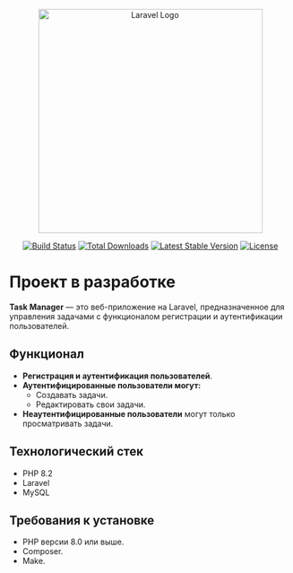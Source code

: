 <p align="center"><a href="https://laravel.com" target="_blank"><img src="https://raw.githubusercontent.com/laravel/art/master/logo-lockup/5%20SVG/2%20CMYK/1%20Full%20Color/laravel-logolockup-cmyk-red.svg" width="400" alt="Laravel Logo"></a></p>

<p align="center">
<a href="https://github.com/laravel/framework/actions"><img src="https://github.com/laravel/framework/workflows/tests/badge.svg" alt="Build Status"></a>
<a href="https://packagist.org/packages/laravel/framework"><img src="https://img.shields.io/packagist/dt/laravel/framework" alt="Total Downloads"></a>
<a href="https://packagist.org/packages/laravel/framework"><img src="https://img.shields.io/packagist/v/laravel/framework" alt="Latest Stable Version"></a>
<a href="https://packagist.org/packages/laravel/framework"><img src="https://img.shields.io/packagist/l/laravel/framework" alt="License"></a>
</p>

# Проект в разработке

**Task Manager** — это веб-приложение на Laravel, предназначенное для управления задачами с функционалом регистрации и аутентификации пользователей.

## Функционал

- **Регистрация и аутентификация пользователей**.
- **Аутентифицированные пользователи могут:**
  - Создавать задачи.
  - Редактировать свои задачи.
- **Неаутентифицированные пользователи** могут только просматривать задачи.

## Технологический стек

- PHP 8.2
- Laravel
- MySQL

## Требования к установке

- PHP версии 8.0 или выше.
- Composer.
- Make.
